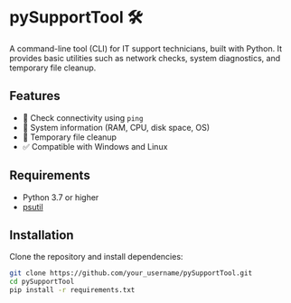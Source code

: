 # pySupportTool 🛠️

A command-line tool (CLI) for IT support technicians, built with Python. It provides basic utilities such as network checks, system diagnostics, and temporary file cleanup.

## Features

- 📡 Check connectivity using `ping`
- 🧠 System information (RAM, CPU, disk space, OS)
- 🧹 Temporary file cleanup
- ✅ Compatible with Windows and Linux

## Requirements

- Python 3.7 or higher
- [psutil](https://pypi.org/project/psutil/)

## Installation

Clone the repository and install dependencies:

```bash
git clone https://github.com/your_username/pySupportTool.git
cd pySupportTool
pip install -r requirements.txt
